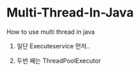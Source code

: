 # Multi-Thread-In-Java
How to use multi thread in java

1. 일단 Executeservice 먼저..


2. 두번 째는 ThreadPoolExecutor 
